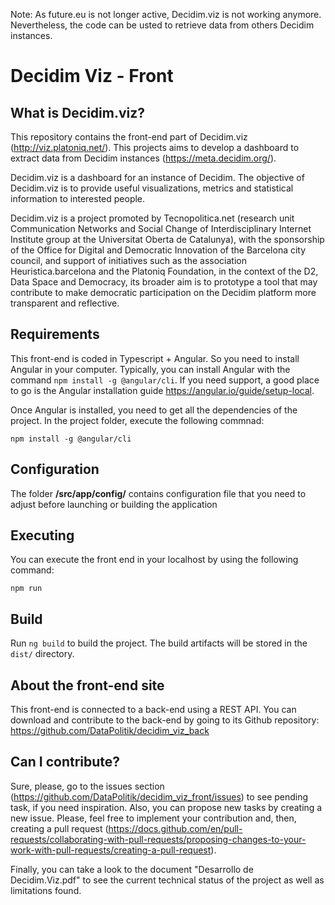 Note: As future.eu is not longer active, Decidim.viz is not working anymore. Nevertheless, the code can be usted to retrieve data from others Decidim instances.

# Decidim Viz - Front

## What is Decidim.viz? 

This repository contains the front-end part of Decidim.viz (http://viz.platoniq.net/). This projects aims to develop a dashboard to extract data from Decidim instances (https://meta.decidim.org/). 

Decidim.viz is a dashboard for an instance of Decidim. The objective of Decidim.viz is to provide useful visualizations, metrics and statistical information to interested people.

Decidim.viz is a project promoted by Tecnopolitica.net (research unit Communication Networks and Social Change of Interdisciplinary Internet Institute group at the Universitat Oberta de Catalunya), with the sponsorship of the Office for Digital and Democratic Innovation of the Barcelona city council, and support of initiatives such as the association Heuristica.barcelona and the Platoniq Foundation, in the context of the D2, Data Space and Democracy, its broader aim is to prototype a tool that may contribute to make democratic participation on the Decidim platform more transparent and reflective. 



## Requirements

This front-end is coded in Typescript + Angular. So you need to install Angular in your computer. Typically, you can install Angular with the command `npm install -g @angular/cli`. If you need support, a good place to go is the Angular installation guide https://angular.io/guide/setup-local.

Once Angular is installed, you need to get all the dependencies of the project. In the project folder, execute the following commnad:

`npm install -g @angular/cli`

## Configuration

The folder **/src/app/config/** contains configuration file that you need to adjust before launching or building the application

## Executing

You can execute the front end in your localhost by using the following command:

`npm run`

## Build

Run `ng build` to build the project. The build artifacts will be stored in the `dist/` directory.

## About the front-end site

This front-end is connected to a back-end using a REST API. You can download and contribute to the back-end by going to its Github repository: https://github.com/DataPolitik/decidim_viz_back


## Can I contribute?

Sure, please, go to the issues section (https://github.com/DataPolitik/decidim_viz_front/issues) to see pending task, if you need inspiration. Also, you can propose new tasks by creating a new issue. Please, feel free to implement your contribution and, then, creating a pull request (https://docs.github.com/en/pull-requests/collaborating-with-pull-requests/proposing-changes-to-your-work-with-pull-requests/creating-a-pull-request). 

Finally, you can take a look to the document "Desarrollo de Decidim.Viz.pdf" to see the current technical status of the project as well as limitations found.
